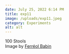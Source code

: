 ```yaml
---
date: July 25, 2022 6:14 PM
title: exp11
image: /uploads/exp11.jpeg
category: Experiments
alt: alt
---
```

100 Stools\
I﻿mage by [Ferréol Babin](https://www.instagram.com/ferreol_babin/?hl=en)